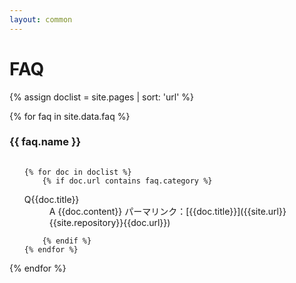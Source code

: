 ```yaml
---
layout: common
---
```


# FAQ

{% assign doclist = site.pages | sort: 'url' %}


{% for faq in site.data.faq %}

<style>
    .text p:first-child {
        margin-top: 0;
    }
</style>

<h3 style="margin-bottom: 32px">{{ faq.name }}</h3>

<div class="faqBody">

<ul>

    {% for doc in doclist %}
        {% if doc.url contains faq.category %}

<li style="list-style: none; padding:0; margin:0;">
    <dl id="">
        <dt class="q"><span class="mark">Q</span><span class="text">{{doc.title}}</span></dt>
        <dd class="a" style="display:block;">
            <span class="mark">A</span><span class="text">
{{doc.content}}
            </span>
パーマリンク：[{{doc.title}}]({{site.url}}{{site.repository}}{{doc.url}})
        </dd>
    </dl>
</li>

        {% endif %}
    {% endfor %}
</ul>
</div>
{% endfor %}
